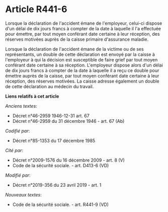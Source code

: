 # Article R441-6

Lorsque la déclaration de l'accident émane de l'employeur, celui-ci dispose d'un délai de dix jours francs à compter de la
date à laquelle il l'a effectuée pour émettre, par tout moyen conférant date certaine à leur réception, des réserves motivées
auprès de la caisse primaire d'assurance maladie.

Lorsque la déclaration de l'accident émane de la victime ou de ses représentants, un double de cette déclaration est envoyé
par la caisse à l'employeur à qui la décision est susceptible de faire grief par tout moyen conférant date certaine à sa
réception. L'employeur dispose alors d'un délai de dix jours francs à compter de la date à laquelle il a reçu ce double pour
émettre auprès de la caisse, par tout moyen conférant date certaine à leur réception, des réserves motivées. La caisse
adresse également un double de cette déclaration au médecin du travail.

**Liens relatifs à cet article**

_Anciens textes_:

  - Décret n°46-2959 1946-12-31 art. 67
  - Décret n°46-2959 du 31 décembre 1946 - art. 67 (Ab)

_Codifié par_:

  - Décret n°85-1353 du 17 décembre 1985

_Cité par_:

  - Décret n°2009-1576 du 16 décembre 2009 - art. 8 (V)
  - Code de la sécurité sociale. - art. D413-6 (VD)

_Modifié par_:

  - Décret n°2019-356 du 23 avril 2019 - art. 1

_Nouveaux textes_:

  - Code de la sécurité sociale. - art. R441-9 (VD)
